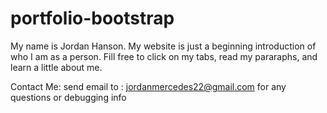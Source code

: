 # portfolio-bootstrap

My name is Jordan Hanson. My website is just a beginning introduction of who I am as a person. 
Fill free to click on my tabs, read my pararaphs, and learn a little about me.

Contact Me:
send email to : jordanmercedes22@gmail.com for any questions or debugging info
